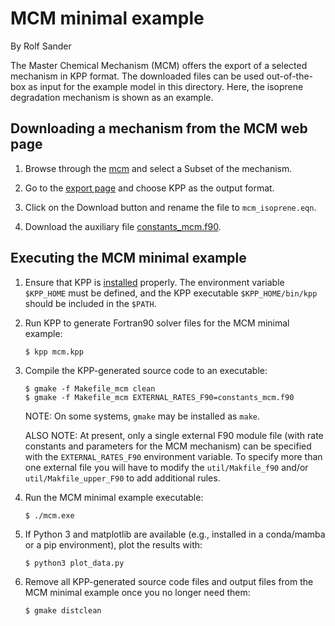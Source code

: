 # MCM minimal example 

By Rolf Sander

The Master Chemical Mechanism (MCM) offers the export of a selected
mechanism in KPP format. The downloaded files can be used out-of-the-box
as input for the example model in this directory. Here, the isoprene
degradation mechanism is shown as an example.

## Downloading a mechanism from the MCM web page

1. Browse through the [mcm](https://mcm.york.ac.uk/MCM/browse) and
   select a Subset of the mechanism.

2. Go  to the [export page](https://mcm.york.ac.uk/MCM/export) and
   choose KPP as the output format.

3. Click on the Download button and rename the file to
   `mcm_isoprene.eqn`.

4. Download the auxiliary file
   [constants_mcm.f90](https://mcm.york.ac.uk/MCM/export/kpp_constants).

## Executing the MCM minimal example

1. Ensure that KPP is
   [installed](https://kpp.readthedocs.io/en/stable/getting_started/01_installation.html)
   properly. The environment variable `$KPP_HOME` must be defined, and
   the KPP executable `$KPP_HOME/bin/kpp` should be included in the
   `$PATH`.

2. Run KPP to generate Fortran90 solver files for the MCM minimal example:

   ```console
   $ kpp mcm.kpp
   ```
  
3. Compile the KPP-generated source code to an executable:

   ```console
   $ gmake -f Makefile_mcm clean
   $ gmake -f Makefile_mcm EXTERNAL_RATES_F90=constants_mcm.f90
   ```
   NOTE: On some systems, `gmake` may be installed as `make`.

   ALSO NOTE: At present, only a single external F90 module file (with rate constants and parameters for the MCM mechanism) can be specified with the `EXTERNAL_RATES_F90` environment variable.  To specify more than one external file you will have to modify the `util/Makfile_f90` and/or `util/Makfile_upper_F90` to add additional rules.

4. Run the MCM minimal example executable:

   ```console
   $ ./mcm.exe
   ```

5. If Python 3 and matplotlib are available (e.g., installed in a conda/mamba or a pip environment), plot the results with:
   
   ```console
   $ python3 plot_data.py
   ```
   
6. Remove all KPP-generated source code files and output files from the MCM minimal example once you no longer need them:

   ```console
   $ gmake distclean
   ```
